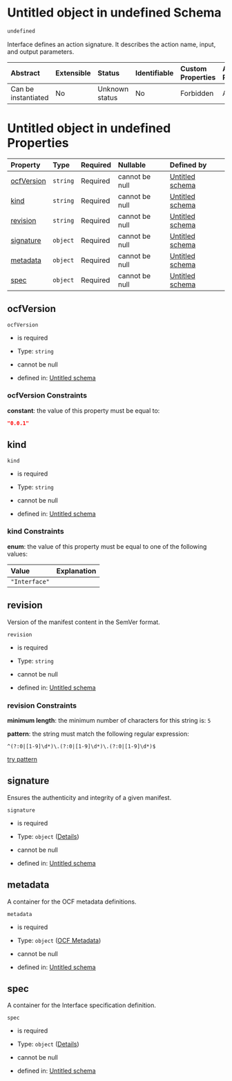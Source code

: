 # Untitled object in undefined Schema

```txt
undefined
```

Interface defines an action signature. It describes the action name, input, and output parameters.

| Abstract            | Extensible | Status         | Identifiable | Custom Properties | Additional Properties | Access Restrictions | Defined In                                                                 |
| :------------------ | :--------- | :------------- | :----------- | :---------------- | :-------------------- | :------------------ | :------------------------------------------------------------------------- |
| Can be instantiated | No         | Unknown status | No           | Forbidden         | Allowed               | none                | [interface.json](../../0.0.1/schema/interface.json "open original schema") |

# Untitled object in undefined Properties

| Property                  | Type     | Required | Nullable       | Defined by                                                                                                                             |
| :------------------------ | :------- | :------- | :------------- | :------------------------------------------------------------------------------------------------------------------------------------- |
| [ocfVersion](#ocfversion) | `string` | Required | cannot be null | [Untitled schema](interface-properties-ocfversion.md "#/properties/ocfVersion#/properties/ocfVersion")                                 |
| [kind](#kind)             | `string` | Required | cannot be null | [Untitled schema](interface-properties-kind.md "#/properties/kind#/properties/kind")                                                   |
| [revision](#revision)     | `string` | Required | cannot be null | [Untitled schema](interface-properties-revision.md "#/properties/revision#/properties/revision")                                       |
| [signature](#signature)   | `object` | Required | cannot be null | [Untitled schema](interface-properties-signature.md "#/properties/signature#/properties/signature")                                    |
| [metadata](#metadata)     | `object` | Required | cannot be null | [Untitled schema](attribute-properties-ocf-metadata.md "https://projectvoltron.dev/schemas/common/metadata.json#/properties/metadata") |
| [spec](#spec)             | `object` | Required | cannot be null | [Untitled schema](interface-properties-spec.md "#/properties/spec#/properties/spec")                                                   |

## ocfVersion



`ocfVersion`

*   is required

*   Type: `string`

*   cannot be null

*   defined in: [Untitled schema](interface-properties-ocfversion.md "#/properties/ocfVersion#/properties/ocfVersion")

### ocfVersion Constraints

**constant**: the value of this property must be equal to:

```json
"0.0.1"
```

## kind



`kind`

*   is required

*   Type: `string`

*   cannot be null

*   defined in: [Untitled schema](interface-properties-kind.md "#/properties/kind#/properties/kind")

### kind Constraints

**enum**: the value of this property must be equal to one of the following values:

| Value         | Explanation |
| :------------ | :---------- |
| `"Interface"` |             |

## revision

Version of the manifest content in the SemVer format.

`revision`

*   is required

*   Type: `string`

*   cannot be null

*   defined in: [Untitled schema](interface-properties-revision.md "#/properties/revision#/properties/revision")

### revision Constraints

**minimum length**: the minimum number of characters for this string is: `5`

**pattern**: the string must match the following regular expression: 

```regexp
^(?:0|[1-9]\d*)\.(?:0|[1-9]\d*)\.(?:0|[1-9]\d*)$
```

[try pattern](https://regexr.com/?expression=%5E\(%3F%3A0%7C%5B1-9%5D%5Cd\*\)%5C.\(%3F%3A0%7C%5B1-9%5D%5Cd\*\)%5C.\(%3F%3A0%7C%5B1-9%5D%5Cd\*\)%24 "try regular expression with regexr.com")

## signature

Ensures the authenticity and integrity of a given manifest.

`signature`

*   is required

*   Type: `object` ([Details](interface-properties-signature.md))

*   cannot be null

*   defined in: [Untitled schema](interface-properties-signature.md "#/properties/signature#/properties/signature")

## metadata

A container for the OCF metadata definitions.

`metadata`

*   is required

*   Type: `object` ([OCF Metadata](attribute-properties-ocf-metadata.md))

*   cannot be null

*   defined in: [Untitled schema](attribute-properties-ocf-metadata.md "https://projectvoltron.dev/schemas/common/metadata.json#/properties/metadata")

## spec

A container for the Interface specification definition.

`spec`

*   is required

*   Type: `object` ([Details](interface-properties-spec.md))

*   cannot be null

*   defined in: [Untitled schema](interface-properties-spec.md "#/properties/spec#/properties/spec")

